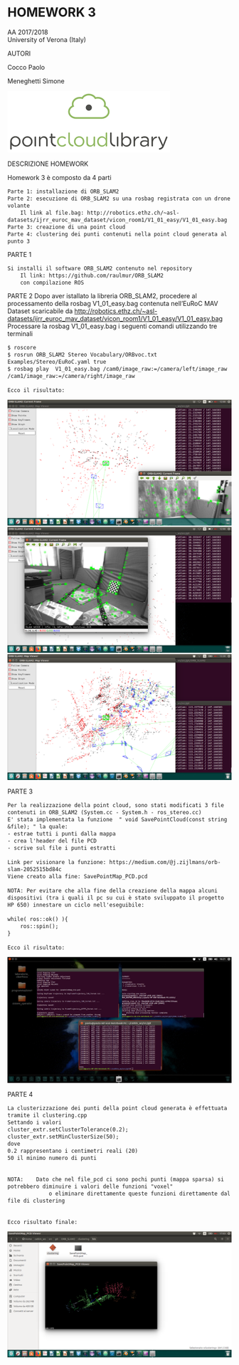 # HOMEWORK 3
AA 2017/2018<br>
University of Verona (Italy)

AUTORI
  
  Cocco Paolo 
  
  Meneghetti Simone 


![immagine1](https://github.com/Paolococco94/homework3/blob/master/immagini/immagine1.png)

DESCRIZIONE HOMEWORK

Homework 3 è composto da 4 parti

	Parte 1: installazione di ORB_SLAM2
	Parte 2: esecuzione di ORB_SLAM2 su una rosbag registrata con un drone volante
		Il link al file.bag: http://robotics.ethz.ch/~asl-datasets/ijrr_euroc_mav_dataset/vicon_room1/V1_01_easy/V1_01_easy.bag
	Parte 3: creazione di una point cloud 
	Parte 4: clustering dei punti contenuti nella point cloud generata al punto 3


PARTE 1
	
	Si installi il software ORB_SLAM2 contenuto nel repository
        Il link: https://github.com/raulmur/ORB_SLAM2
        con compilazione ROS

PARTE 2
	Dopo aver istallato la libreria ORB_SLAM2, procedere al processamento della rosbag V1_01_easy.bag contenuta nell’EuRoC 		MAV Dataset scaricabile da
	http://robotics.ethz.ch/~asl-datasets/ijrr_euroc_mav_dataset/vicon_room1/V1_01_easy/V1_01_easy.bag
	Processare la rosbag V1_01_easy.bag i seguenti comandi utilizzando tre terminali 

	$ roscore
	$ rosrun ORB_SLAM2 Stereo Vocabulary/ORBvoc.txt Examples/Stereo/EuRoC.yaml true
	$ rosbag play  V1_01_easy.bag /cam0/image_raw:=/camera/left/image_raw /cam1/image_raw:=/camera/right/image_raw
	
	Ecco il risultato:
![immagine2](https://github.com/Paolococco94/homework3/blob/master/immagini/immagine2.png)
![immagine3](https://github.com/Paolococco94/homework3/blob/master/immagini/immagine3.png)
![immagine4](https://github.com/Paolococco94/homework3/blob/master/immagini/immagine4.png)

PARTE 3
	
	Per la realizzazione della point cloud, sono stati modificati 3 file contenuti in ORB_SLAM2 (System.cc - System.h - ros_stereo.cc)
	E' stata implementata la funzione  " void SavePointCloud(const string &file); " la quale:
	- estrae tutti i punti dalla mappa
	- crea l'header del file PCD
	- scrive sul file i punti estratti
	
	Link per visionare la funzione: https://medium.com/@j.zijlmans/orb-slam-2052515bd84c
	Viene creato alla fine: SavePointMap_PCD.pcd

	NOTA: Per evitare che alla fine della creazione della mappa alcuni dispositivi (tra i quali il pc su cui è stato sviluppato il progetto HP 650) innestare un ciclo nell'eseguibile:

    while( ros::ok() ){
        ros::spin();
    }

	Ecco il risultato:

![immagine5](https://github.com/Paolococco94/homework3/blob/master/immagini/immagine5.png)

PARTE 4
	
	La clusterizzazione dei punti della point cloud generata è effettuata tramite il clustering.cpp
	Settando i valori 
	cluster_extr.setClusterTolerance(0.2); 
	cluster_extr.setMinClusterSize(50);
	dove
	0.2 rappresentano i centimetri reali (20)	
	50 il minimo numero di punti 


	NOTA:    Dato che nel file_pcd ci sono pochi punti (mappa sparsa) si potrebbero diminuire i valori delle funzioni "voxel"
                 o eliminare direttamente queste funzioni direttamente dal file di clustering
	  

	Ecco risultato finale:

![immagine6](https://github.com/Paolococco94/homework3/blob/master/immagini/immagine6.png)




